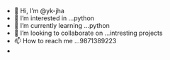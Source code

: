 - 👋 Hi, I’m @yk-jha
- 👀 I’m interested in ...python
- 🌱 I’m currently learning ...python
- 💞️ I’m looking to collaborate on ...intresting projects
- 📫 How to reach me ...9871389223
- 
<!---
yk-jha/yk-jha is a ✨ special ✨ repository because its `README.md` (this file) appears on your GitHub profile.
You can click the Preview link to take a look at your changes.
--->
